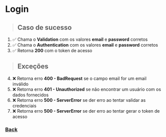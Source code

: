 # Login

> ## Caso de sucesso

1. ✅ Chama o **Validation** com os valores **email** e **password** corretos
2. ✅ Chama o **Authentication** com os valores **email** e **password** corretos
3. ✅ Retorna **200** com o token de acesso

> ## Exceções

4. ❌ Retorna erro **400 - BadRequest** se o campo email for um email inválido
5. ❌ Retorna erro **401 - Unauthorized** se não encontrar um usuário com os dados fornecidos
6. ❌ Retorna erro **500 - ServerError** se der erro ao tentar validar as credenciais
7. ❌ Retorna erro **500 - ServerError** se der erro ao tentar gerar o token de acesso

### [Back](../../../readme.md)
